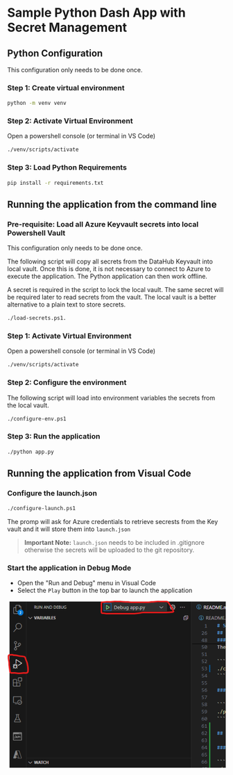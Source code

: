 # Sample Python Dash App with Secret Management

## Python Configuration

This configuration only needs to be done once.

### Step 1: Create virtual environment

```bash
python -m venv venv
```

### Step 2: Activate Virtual Environment

Open a powershell console (or terminal in VS Code)

```bash
./venv/scripts/activate
```

### Step 3: Load Python Requirements

```bash
pip install -r requirements.txt
```

## Running the application from the command line

### Pre-requisite: Load all Azure Keyvault secrets into local Powershell Vault

This configuration only needs to be done once.

The following script will copy all secrets from the DataHub Keyvault into local vault.
Once this is done, it is not necessary to connect to Azure to execute the application. The Python application can then work offline.

A secret is required in the script to lock the local vault. The same secret will be required later to read secrets from the vault. The local vault is a better alternative to a plain text to store secrets.

```bash
./load-secrets.ps1.
```

### Step 1: Activate Virtual Environment

Open a powershell console (or terminal in VS Code)

```bash
./venv/scripts/activate
```

### Step 2: Configure the environment

The following script will load into environment variables the secrets from the local vault.

```bash
./configure-env.ps1
```

### Step 3: Run the application

```bash
./python app.py
```

## Running the application from Visual Code

### Configure the launch.json

```bash
./configure-launch.ps1
```

The promp will ask for Azure credentials to retrieve secrests from the Key vault and it will store them into `launch.json`

> **Important Note:** `launch.json` needs to be included in .gitignore otherwise the secrets will be uploaded to the git repository.

### Start the application in Debug Mode

- Open the "Run and Debug" menu in Visual Code
- Select the `Play` button in the top bar to launch the application

![Launch app.py in Debug mode](image.png)
